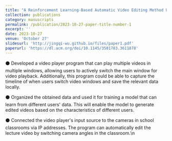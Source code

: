 ```yaml
---
title: "A Reinforcement Learning-Based Automatic Video Editing Method Using the Knowledge from Vision-Language Model"
collection: publications
category: manuscripts
permalink: /publication/2023-10-27-paper-title-number-1
excerpt: ''
date: 2023-10-27
venue: 'October 27'
slidesurl: 'http://jingqi-wu.github.io/files/paper1.pdf'
paperurl: 'https://dl.acm.org/doi/10.1145/3581783.3611878'
---
```


⚫ Developed a video player program that can play multiple videos in multiple windows, allowing users to actively switch the main window for video playback. Additionally, this program could be able to capture the timeline of when users switch video windows and save the relevant data locally.

⚫ Organized the obtained data and used it for training a model that can learn from different users' data. This will enable the model to generate edited videos based on the characteristics of different users.

⚫ Connected the video player's input source to the cameras in school classrooms via IP addresses. The program can automatically edit the lecture video by switching camera angles in the classroom.\n
